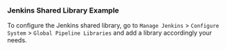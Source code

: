### Jenkins Shared Library Example

To configure the Jenkins shared library, go to `Manage Jenkins` > `Configure System` > `Global Pipeline Libraries` and add a library accordingly your needs.

